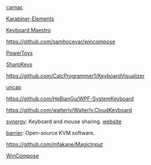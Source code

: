[carnac](https://github.com/Code52/carnac)

[Karabiner-Elements](https://github.com/pqrs-org/Karabiner-Elements)

[Keyboard Maestro](https://sspai.com/post/36442)

https://github.com/samhocevar/wincompose

[PowerToys](https://github.com/microsoft/PowerToys)

[SharpKeys](https://github.com/randyrants/sharpkeys)

https://github.com/CalcProgrammer1/KeyboardVisualizer

[uncap](https://github.com/susam/uncap)

https://github.com/HeBianGu/WPF-SystemKeyboard

https://github.com/walterlv/Walterlv.CloudKeyboard

[synergy](https://github.com/symless/synergy-core): Keyboard and mouse sharing. [website](https://symless.com/synergy)

[barrier](https://github.com/debauchee/barrier): Open-source KVM software.

https://github.com/mfakane/MagicInput

[WinCompose](https://github.com/samhocevar/wincompose)
